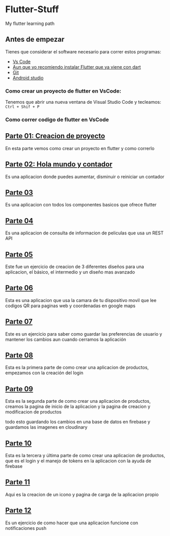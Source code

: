 # Flutter-Stuff
My flutter learning path 

## Antes de empezar

Tienes que considerar el software necesario para correr estos programas:
* [Vs Code](https://code.visualstudio.com/download "Download VSCode")
* [Aun que yo recomiendo instalar Flutter que ya viene con dart](https://flutter.dev/?gclsrc=aw.ds "Flutter")
* [Git](https://git-scm.com/downloads "Git")
* [Android studio](https://developer.android.com/studio?hl=es-419&gclsrc=aw.ds&gclid=Cj0KCQiA47GNBhDrARIsAKfZ2rDVTAXOaWGk7I-lYyohsZesdZfgwY9-eIetRjKlcCxYqnn8iMRKKDsaAo90EALw_wcB "Adroid Studio")

### Como crear un proyecto de flutter en VsCode:
Tenemos que abrir una nueva ventana de Visual Studio Code y tecleamos:  ```Ctrl + Shif + P ```  

### Como correr codigo de flutter en VsCode


## [Parte 01: Creacion de proyecto](https://github.com/Benqui/Flutter-Stuff/tree/main/programas/part_01/i_creacion_de_proyecto "Parte 01")
En esta parte vemos como crear un proyecto en flutter y como correrlo


## [Parte 02: Hola mundo y contador](https://github.com/Benqui/Flutter-Stuff/tree/main/programas/part_02/hola_mundo_y_contador "Parte 02")
Es una aplicacion donde puedes aumentar, disminuir o reiniciar un contador 


## [Parte 03](https://github.com/Benqui/Flutter-Stuff/tree/main/programas/part_03/componentes_flutter_updated_course "Parte 03")
Es una aplicacion con todos los componentes basicos que ofrece flutter



## [Parte 04](https://github.com/Benqui/Flutter-Stuff/tree/main/programas/part_04/peliculas_app "Parte 04")
Es una aplicacion de consulta de informacion de peliculas que usa un REST API


## [Parte 05](https://github.com/Benqui/Flutter-Stuff/tree/main/programas/part_05/basic_design_01 "Parte 05")
Este fue un ejercicio de creacion de 3 diferentes diseños para una aplicacion, el básico, el intermedio y un diseño mas avanzado


## [Parte 06](https://github.com/Benqui/Flutter-Stuff/tree/main/programas/part_06/qr_readrer_and_gps "Parte 06")
Esta es una aplicacion que usa la camara de tu dispositivo movil que lee codigos QR para paginas web y coordenadas en google maps


## [Parte 07](https://github.com/Benqui/Flutter-Stuff/tree/main/programas/part_07/user_preferences_app "Parte 07")
Este es un ejercicio para saber como guardar las preferencias de usuario y mantener los cambios aun cuando cerramos la aplicación


## [Parte 08](https://github.com/Benqui/Flutter-Stuff/tree/main/programas/part_08/productos_app "Parte 08")
Esta es la primera parte de como crear una aplicacion de productos, empezamos con la creación del login


## [Parte 09](https://github.com/Benqui/Flutter-Stuff/tree/main/programas/part_09/productos_app "Parte 09")
Esta es la segunda parte de como crear una aplicacion de productos, creamos la pagina de inicio de la aplicacion y la pagina de creacion y modificacion de productos

todo esto guardando los cambios en una base de datos en firebase y guardamos las imagenes en cloudinary


## [Parte 10](https://github.com/Benqui/Flutter-Stuff/tree/main/programas/part_10/productos_app "Parte 10")
Esta es la tercera y última parte de como crear una aplicacion de productos, que es el login y el manejo de tokens en la aplicacion con la ayuda de firebase


## [Parte 11](https://github.com/Benqui/Flutter-Stuff/tree/main/programas/part_11/peliculas_app "Parte 11")
Aqui es la creacion de un icono y pagina de carga de la aplicacion propio 


## [Parte 12](https://github.com/Benqui/Flutter-Stuff/tree/main/programas/part_12/notifications_proyect "Parte 12")
Es un ejercicio de como hacer que una aplicacion funcione con notificaciones push

